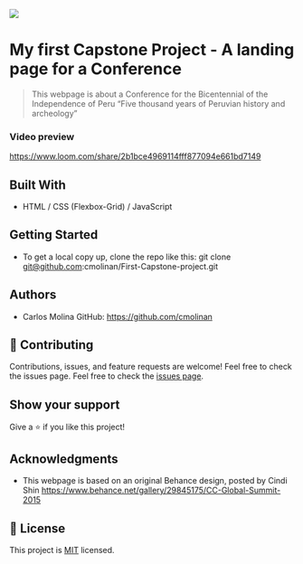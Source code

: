 ![](https://img.shields.io/badge/Microverse-blueviolet)

# My first Capstone Project - A landing page for a Conference

> This webpage is about a Conference for the Bicentennial of the Independence of Peru
  “Five thousand years of Peruvian history and archeology” 

### Video preview

https://www.loom.com/share/2b1bce4969114fff877094e661bd7149

## Built With

- HTML / CSS (Flexbox-Grid) / JavaScript

## Getting Started

- To get a local copy up, clone the repo like this: 
   git clone git@github.com:cmolinan/First-Capstone-project.git

## Authors
- Carlos Molina
  GitHub: https://github.com/cmolinan

## 🤝 Contributing

Contributions, issues, and feature requests are welcome!
Feel free to check the issues page.
Feel free to check the [issues page](../../issues/).

## Show your support

Give a ⭐️ if you like this project!

## Acknowledgments 

- This webpage is based on an original Behance design, posted by Cindi Shin
  https://www.behance.net/gallery/29845175/CC-Global-Summit-2015


## 📝 License

This project is [MIT](./MIT.md) licensed.

 
